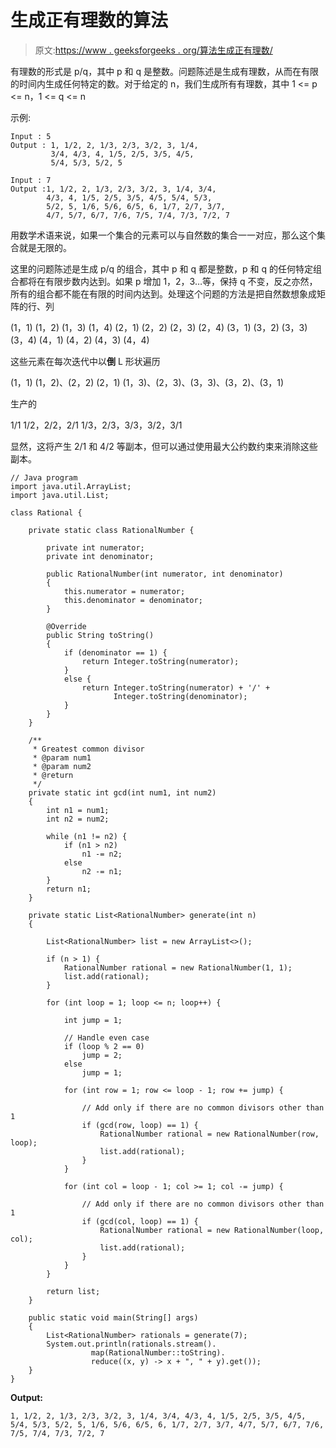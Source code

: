 # 生成正有理数的算法

> 原文:[https://www . geeksforgeeks . org/算法生成正有理数/](https://www.geeksforgeeks.org/algorithm-to-generate-positive-rational-numbers/)

有理数的形式是 p/q，其中 p 和 q 是整数。问题陈述是生成有理数，从而在有限的时间内生成任何特定的数。对于给定的 n，我们生成所有有理数，其中 1 <= p <= n，1 <= q <= n

示例:

```
Input : 5
Output : 1, 1/2, 2, 1/3, 2/3, 3/2, 3, 1/4,
         3/4, 4/3, 4, 1/5, 2/5, 3/5, 4/5,
         5/4, 5/3, 5/2, 5

Input : 7
Output :1, 1/2, 2, 1/3, 2/3, 3/2, 3, 1/4, 3/4,
        4/3, 4, 1/5, 2/5, 3/5, 4/5, 5/4, 5/3, 
        5/2, 5, 1/6, 5/6, 6/5, 6, 1/7, 2/7, 3/7,
        4/7, 5/7, 6/7, 7/6, 7/5, 7/4, 7/3, 7/2, 7

```

用数学术语来说，如果一个集合的元素可以与自然数的集合一一对应，那么这个集合就是无限的。

这里的问题陈述是生成 p/q 的组合，其中 p 和 q 都是整数，p 和 q 的任何特定组合都将在有限步数内达到。如果 p 增加 1，2，3…等，保持 q 不变，反之亦然，所有的组合都不能在有限的时间内达到。处理这个问题的方法是把自然数想象成矩阵的行、列

(1，1) (1，2) (1，3) (1，4)
(2，1) (2，2) (2，3) (2，4)
(3，1) (3，2) (3，3) (3，4)
(4，1) (4，2) (4，3) (4，4)

这些元素在每次迭代中以**倒** L 形状遍历

(1，1)
(1，2)、(2，2) (2，1)
(1，3)、(2，3)、(3，3)、(3，2)、(3，1)

生产的

1/1
1/2，2/2，2/1
1/3，2/3，3/3，3/2，3/1

显然，这将产生 2/1 和 4/2 等副本，但可以通过使用最大公约数约束来消除这些副本。

```
// Java program 
import java.util.ArrayList;
import java.util.List;

class Rational {

    private static class RationalNumber {

        private int numerator;
        private int denominator;

        public RationalNumber(int numerator, int denominator)
        {
            this.numerator = numerator;
            this.denominator = denominator;
        }

        @Override
        public String toString()
        {
            if (denominator == 1) {
                return Integer.toString(numerator);
            }
            else {
                return Integer.toString(numerator) + '/' + 
                       Integer.toString(denominator);
            }
        }
    }

    /**
     * Greatest common divisor
     * @param num1
     * @param num2
     * @return
     */
    private static int gcd(int num1, int num2)
    {
        int n1 = num1;
        int n2 = num2;

        while (n1 != n2) {
            if (n1 > n2)
                n1 -= n2;
            else
                n2 -= n1;
        }
        return n1;
    }

    private static List<RationalNumber> generate(int n)
    {

        List<RationalNumber> list = new ArrayList<>();

        if (n > 1) {
            RationalNumber rational = new RationalNumber(1, 1);
            list.add(rational);
        }

        for (int loop = 1; loop <= n; loop++) {

            int jump = 1;

            // Handle even case
            if (loop % 2 == 0)
                jump = 2;
            else
                jump = 1;

            for (int row = 1; row <= loop - 1; row += jump) {

                // Add only if there are no common divisors other than 1
                if (gcd(row, loop) == 1) {
                    RationalNumber rational = new RationalNumber(row, loop);
                    list.add(rational);
                }
            }

            for (int col = loop - 1; col >= 1; col -= jump) {

                // Add only if there are no common divisors other than 1
                if (gcd(col, loop) == 1) {
                    RationalNumber rational = new RationalNumber(loop, col);
                    list.add(rational);
                }
            }
        }

        return list;
    }

    public static void main(String[] args)
    {
        List<RationalNumber> rationals = generate(7);
        System.out.println(rationals.stream().
                  map(RationalNumber::toString).
                  reduce((x, y) -> x + ", " + y).get());
    }
}
```

**Output:**

```
1, 1/2, 2, 1/3, 2/3, 3/2, 3, 1/4, 3/4, 4/3, 4, 1/5, 2/5, 3/5, 4/5, 5/4, 5/3, 5/2, 5, 1/6, 5/6, 6/5, 6, 1/7, 2/7, 3/7, 4/7, 5/7, 6/7, 7/6, 7/5, 7/4, 7/3, 7/2, 7

```
